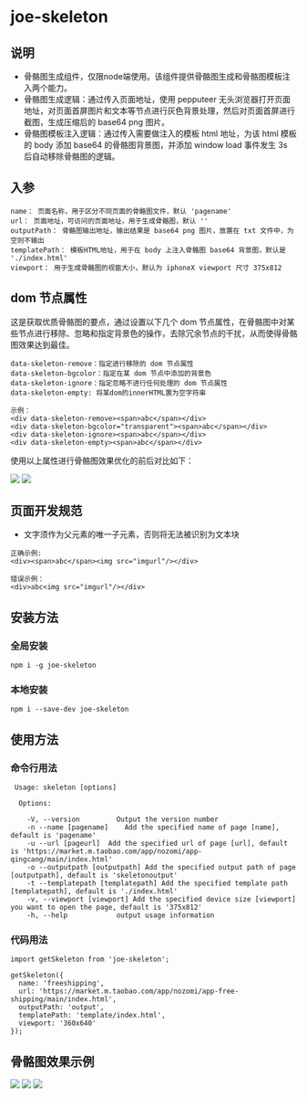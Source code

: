 # joe-skeleton

## 说明
* 骨骼图生成组件，仅限node端使用。该组件提供骨骼图生成和骨骼图模板注入两个能力。
* 骨骼图生成逻辑：通过传入页面地址，使用 pepputeer 无头浏览器打开页面地址，对页面首屏图片和文本等节点进行灰色背景处理，然后对页面首屏进行截图，生成压缩后的 base64 png 图片。
* 骨骼图模板注入逻辑：通过传入需要做注入的模板 html 地址，为该 html 模板的 body 添加 base64 的骨骼图背景图，并添加 window load 事件发生 3s 后自动移除骨骼图的逻辑。

## 入参
```
name： 页面名称，用于区分不同页面的骨骼图文件，默认 'pagename'
url： 页面地址，可访问的页面地址，用于生成骨骼图，默认 ''
outputPath： 骨骼图输出地址，输出结果是 base64 png 图片，放置在 txt 文件中，为空则不输出
templatePath： 模板HTML地址，用于在 body 上注入骨骼图 base64 背景图，默认是 './index.html'
viewport： 用于生成骨骼图的视窗大小，默认为 iphoneX viewport 尺寸 375x812
```

## dom 节点属性

这是获取优质骨骼图的要点，通过设置以下几个 dom 节点属性，在骨骼图中对某些节点进行移除、忽略和指定背景色的操作，去除冗余节点的干扰，从而使得骨骼图效果达到最佳。

```
data-skeleton-remove：指定进行移除的 dom 节点属性
data-skeleton-bgcolor：指定在某 dom 节点中添加的背景色
data-skeleton-ignore：指定忽略不进行任何处理的 dom 节点属性
data-skeleton-empty: 将某dom的innerHTML置为空字符串

示例：
<div data-skeleton-remove><span>abc</span></div>
<div data-skeleton-bgcolor="transparent"><span>abc</span></div>
<div data-skeleton-ignore><span>abc</span></div>
<div data-skeleton-empty><span>abc</span></div>
```

使用以上属性进行骨骼图效果优化的前后对比如下：

  ![](https://gw.alicdn.com/tfs/TB1XFIdlpuWBuNjSszbXXcS7FXa-375-812.png)
  ![](https://gw.alicdn.com/tfs/TB1W99nlAOWBuNjSsppXXXPgpXa-375-812.png)

## 页面开发规范
* 文字须作为父元素的唯一子元素，否则将无法被识别为文本块

```
正确示例:
<div><span>abc</span><img src="imgurl"/></div>

错误示例：
<div>abc<img src="imgurl"/></div>
```
## 安装方法

### 全局安装
```
npm i -g joe-skeleton
```
### 本地安装
```
npm i --save-dev joe-skeleton
```

## 使用方法

### 命令行用法

```
 Usage: skeleton [options]

  Options:

    -V, --version         Output the version number
    -n --name [pagename]    Add the specified name of page [name], default is 'pagename'
    -u --url [pageurl]  Add the specified url of page [url], default is 'https://market.m.taobao.com/app/nozomi/app-qingcang/main/index.html'
    -o --outputpath [outputpath] Add the specified output path of page [outputpath], default is 'skeletonoutput'
    -t --templatepath [templatepath] Add the specified template path [templatepath], default is './index.html'
    -v, --viewport [viewport] Add the specified device size [viewport] you want to open the page, default is '375x812'
    -h, --help            output usage information

```

### 代码用法

```
import getSkeleton from 'joe-skeleton';

getSkeleton({
  name: 'freeshipping',
  url: 'https://market.m.taobao.com/app/nozomi/app-free-shipping/main/index.html',
  outputPath: 'output',
  templatePath: 'template/index.html',
  viewport: '360x640'
});

```

## 骨骼图效果示例

![](https://gw.alicdn.com/tfs/TB1W99nlAOWBuNjSsppXXXPgpXa-375-812.png)
![](https://gw.alicdn.com/tfs/TB1ViTBlDlYBeNjSszcXXbwhFXa-375-812.png)
![](https://gw.alicdn.com/tfs/TB1nXRPlStYBeNjSspkXXbU8VXa-375-812.png)